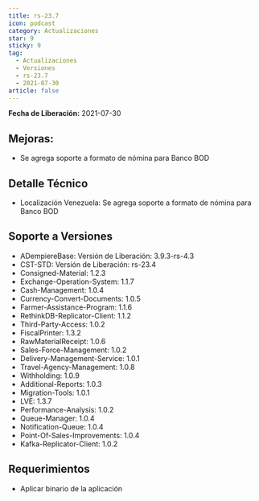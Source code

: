 ```yaml
---
title: rs-23.7
icon: podcast
category: Actualizaciones
star: 9
sticky: 9
tag:
  - Actualizaciones
  - Versiones
  - rs-23.7
  - 2021-07-30
article: false
---
```


**Fecha de Liberación:** 2021-07-30

## Mejoras:

-  Se agrega soporte a formato de nómina para Banco BOD

## Detalle Técnico

- Localización Venezuela: Se agrega soporte a formato de nómina para Banco BOD

## Soporte a Versiones

- ADempiereBase: Versión de Liberación: 3.9.3-rs-4.3
- CST-STD: Versión de Liberación: rs-23.4
- Consigned-Material: 1.2.3
- Exchange-Operation-System: 1.1.7
- Cash-Management: 1.0.4
- Currency-Convert-Documents: 1.0.5
- Farmer-Assistance-Program: 1.1.6
- RethinkDB-Replicator-Client: 1.1.2
- Third-Party-Access: 1.0.2
- FiscalPrinter: 1.3.2
- RawMaterialReceipt: 1.0.6
- Sales-Force-Management: 1.0.2
- Delivery-Management-Service: 1.0.1
- Travel-Agency-Management: 1.0.8
- Withholding: 1.0.9
- Additional-Reports: 1.0.3
- Migration-Tools: 1.0.1
- LVE: 1.3.7
- Performance-Analysis: 1.0.2
- Queue-Manager: 1.0.4
- Notification-Queue: 1.0.4
- Point-Of-Sales-Improvements: 1.0.4
- Kafka-Replicator-Client: 1.0.2

## Requerimientos

- Aplicar binario de la aplicación
